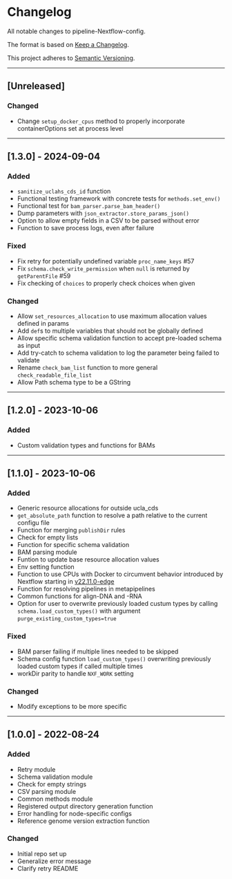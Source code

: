 # Changelog
All notable changes to pipeline-Nextflow-config.

The format is based on [Keep a Changelog](https://keepachangelog.com/en/1.0.0/).

This project adheres to [Semantic Versioning](https://semver.org/spec/v2.0.0.html).

---

## [Unreleased]
### Changed
- Change `setup_docker_cpus` method to properly incorporate containerOptions set at process level


---

## [1.3.0] - 2024-09-04
### Added
- `sanitize_uclahs_cds_id` function
- Functional testing framework with concrete tests for `methods.set_env()`
- Functional test for `bam_parser.parse_bam_header()`
- Dump parameters with `json_extractor.store_params_json()`
- Option to allow empty fields in a CSV to be parsed without error
- Function to save process logs, even after failure

### Fixed
- Fix retry for potentially undefined variable `proc_name_keys` #57
- Fix `schema.check_write_permission` when `null` is returned by `getParentFile` #59
- Fix checking of `choices` to properly check choices when given

### Changed
- Allow `set_resources_allocation` to use maximum allocation values defined in params
- Add `def`s to multiple variables that should not be globally defined
- Allow specific schema validation function to accept pre-loaded schema as input
- Add try-catch to schema validation to log the parameter being failed to validate
- Rename `check_bam_list` function to more general `check_readable_file_list`
- Allow Path schema type to be a GString

---

## [1.2.0] - 2023-10-06
### Added
- Custom validation types and functions for BAMs

---

## [1.1.0] - 2023-10-06
### Added
- Generic resource allocations for outside ucla_cds
- `get_absolute_path` function to resolve a path relative to the current configu file
- Function for merging `publishDir` rules
- Check for empty lists
- Function for specific schema validation
- BAM parsing module
- Funtion to update base resource allocation values
- Env setting function
- Function to use CPUs with Docker to circumvent behavior introduced by Nextflow starting in [v22.11.0-edge](https://github.com/nextflow-io/nextflow/releases/tag/v22.11.0-edge)
- Function for resolving pipelines in metapipelines
- Common functions for align-DNA and -RNA
- Option for user to overwrite previously loaded custum types by calling `schema.load_custom_types()` with argument `purge_existing_custom_types=true`

### Fixed
- BAM parser failing if multiple lines needed to be skipped
- Schema config function `load_custom_types()` overwriting previously loaded custom types if called multiple times
- workDir parity to handle `NXF_WORK` setting

### Changed
- Modify exceptions to be more specific
---

## [1.0.0] - 2022-08-24
### Added
- Retry module
- Schema validation module
- Check for empty strings
- CSV parsing module
- Common methods module
- Registered output directory generation function
- Error handling for node-specific configs
- Reference genome version extraction function
### Changed
- Initial repo set up
- Generalize error message
- Clarify retry README
